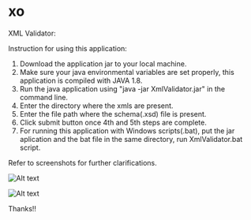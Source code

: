 # xo

XML Validator:

Instruction for using this application:
1. Download the application jar to your local machine.
2. Make sure your java environmental variables are set properly, this application is compiled with JAVA 1.8.
3. Run the java application using "java -jar XmlValidator.jar" in the command line.
4. Enter the directory where the xmls are present.
5. Enter the file path where the schema(.xsd) file is present.
6. Click submit button once 4th and 5th steps are complete.
7. For running this application with Windows scripts(.bat), put the jar aplication and the bat file in the same directory, run XmlValidator.bat script.

Refer to screenshots for further clarifications.

![Alt text](https://github.com/amitsahu07/xo/blob/master/scr1.jpg?raw=true "Starting")


![Alt text](https://github.com/amitsahu07/xo/blob/master/scr2.jpg?raw=true "Success Page")












Thanks!!
